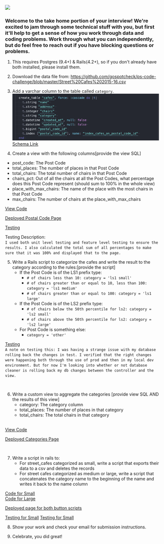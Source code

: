 ![](https://assets-global.website-files.com/5b69e8315733f2850ec22669/5b749a4663ff82be270ff1f5_GSC%20Lockup%20(Orange%20%3A%20Black).svg)

### Welcome to the take home portion of your interview! We're excited to jam through some technical stuff with you, but first it'll help to get a sense of how you work through data and coding problems. Work through what you can independently, but do feel free to reach out if you have blocking questions or problems.

1) This requires Postgres (9.4+) & Rails(4.2+), so if you don't already have both installed, please install them.

2) Download the data file from: https://github.com/gospotcheck/ps-code-challenge/blob/master/Street%20Cafes%202015-16.csv

3) Add a varchar column to the table called `category`.  <br />
  ![screenshot](lib/assets/number_3_schema.png)  
  [Schema Link](https://github.com/nergdnvlt/postcode-fun/blob/master/db/schema.rb)  

4) Create a view with the following columns[provide the view SQL]
  - post_code: The Post Code
  - total_places: The number of places in that Post Code
  - total_chairs: The total number of chairs in that Post Code
  - chairs_pct: Out of all the chairs at all the Post Codes, what percentage does this Post Code represent (should sum to 100% in the whole view)
  - place_with_max_chairs: The name of the place with the most chairs in that Post Code
  - max_chairs: The number of chairs at the place_with_max_chairs


  [View Code](https://github.com/nergdnvlt/postcode-fun/blob/master/app/views/postal_codes/index.html.erb) <br />

  [Deployed Postal Code Page](https://postcode-fun.herokuapp.com/postal_codes) <br />

  [Testing](https://github.com/nergdnvlt/postcode-fun/blob/master/spec/features/postal_codes/user_can_view_index_spec.rb)

  Testing Description: <br />
    `I used both unit level testing and feature level testing to ensure the results. I also calculated the total sum of all percentages to make sure that it was 100% and displayed that to the page.`

5) Write a Rails script to categorize the cafes and write the result to the category according to the rules:[provide the script] <br />
    - If the Post Code is of the LS1 prefix type: <br />
        - `# of chairs less than 10: category = 'ls1 small'`<br />
        - `# of chairs greater than or equal to 10, less than 100: category = 'ls1 medium'`<br />
        - `# of chairs greater than or equal to 100: category = 'ls1 large' `<br />
    - If the Post Code is of the LS2 prefix type:<br />
        - `# of chairs below the 50th percentile for ls2: category = 'ls2 small'`<br />
        - `# of chairs above the 50th percentile for ls2: category = 'ls2 large'`<br />
    - For Post Code is something else:<br />
      - `category = 'other'`<br />

  [Testing](https://github.com/nergdnvlt/postcode-fun/blob/master/spec/models/postal_code_spec.rb)  <br />
  `A note on testing this: I was having a strange issue with my database rolling back the changes in test. I verified that the right changes were happening both through the use of prod and then in my local dev environment. But for now I'm looking into whether or not database cleaner is rolling back my db changes between the controller and the view.` <br />
  
  <br />
  
6) Write a custom view to aggregate the categories [provide view SQL AND the results of this view]
    - category: The category column
    - total_places: The number of places in that category
    - total_chairs: The total chairs in that category<br />
    <br />
[View Code](https://github.com/nergdnvlt/postcode-fun/blob/master/app/views/pages/categories.html.erb) <br />

[Deployed Categories Page](https://postcode-fun.herokuapp.com/categories) <br />

<br />

7) Write a script in rails to:
    - For street_cafes categorized as small, write a script that exports their data to a csv and deletes the records
    - For street cafes categorized as medium or large, write a script that concatenates the category name to the beginning of the name and writes it back to the name column

[Code for Small](https://github.com/nergdnvlt/postcode-fun/blob/master/app/services/small_category_service.rb) <br />
[Code for Large](https://github.com/nergdnvlt/postcode-fun/blob/master/spec/features/pages/user_can_alter_medium_large_spec.rb) <br />

[Deployed page for both button scripts](https://postcode-fun.herokuapp.com/) <br />

[Testing for Small](https://github.com/nergdnvlt/postcode-fun/blob/master/spec/features/pages/user_can_print_csv_spec.rb)
[Testing for Small](https://github.com/nergdnvlt/postcode-fun/blob/master/spec/features/pages/user_can_alter_medium_large_spec.rb)

8) Show your work and check your email for submission instructions.

9) Celebrate, you did great!
